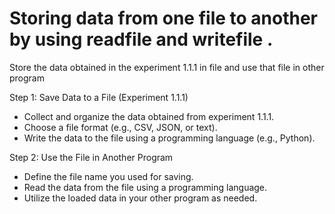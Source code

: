# Storing data from one file to another by using readfile and writefile .

Store the data obtained in the experiment 1.1.1 in file and use that file in other program

Step 1: Save Data to a File (Experiment 1.1.1)
* Collect and organize the data obtained from experiment 1.1.1.
* Choose a file format (e.g., CSV, JSON, or text).
* Write the data to the file using a programming language (e.g., Python).

Step 2: Use the File in Another Program
* Define the file name you used for saving.
* Read the data from the file using a programming language.
* Utilize the loaded data in your other program as needed.
